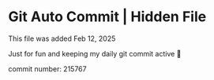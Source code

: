 # Git Auto Commit | Hidden File

This file was added Feb 12, 2025

Just for fun and keeping my daily git commit active 🤪

commit number: 215767

